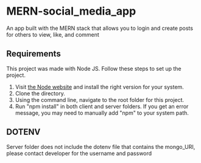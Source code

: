 # MERN-social_media_app
An app built with the MERN stack that allows you to login and create posts for others to view, like, and comment

## Requirements

This project was made with Node JS. Follow these steps to set up the project.
1. Visit [the Node website](https://nodejs.org/en/download) and install the right version for your system.
2. Clone the directory.
3. Using the command line, navigate to the root folder for this project.
4. Run "npm install" in both client and server folders.
If you get an error message, you may need to manually add "npm" to your system path.

## DOTENV
Server folder does not include the dotenv file that contains the mongo_URI, please contact developer for the username and password
